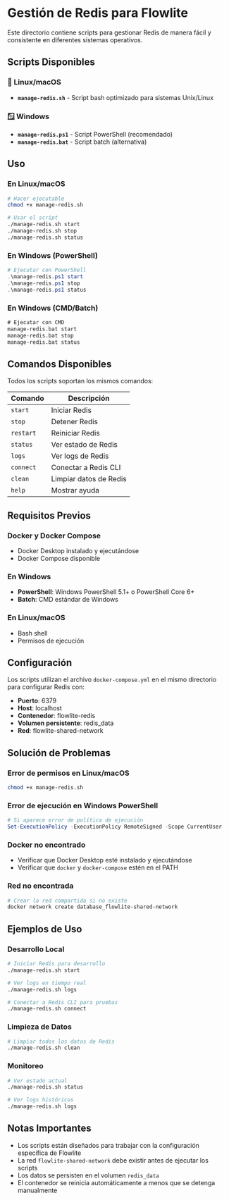# Gestión de Redis para Flowlite

Este directorio contiene scripts para gestionar Redis de manera fácil y consistente en diferentes sistemas operativos.

## Scripts Disponibles

### 🐧 Linux/macOS
- **`manage-redis.sh`** - Script bash optimizado para sistemas Unix/Linux

### 🪟 Windows
- **`manage-redis.ps1`** - Script PowerShell (recomendado)
- **`manage-redis.bat`** - Script batch (alternativa)

## Uso

### En Linux/macOS
```bash
# Hacer ejecutable
chmod +x manage-redis.sh

# Usar el script
./manage-redis.sh start
./manage-redis.sh stop
./manage-redis.sh status
```

### En Windows (PowerShell)
```powershell
# Ejecutar con PowerShell
.\manage-redis.ps1 start
.\manage-redis.ps1 stop
.\manage-redis.ps1 status
```

### En Windows (CMD/Batch)
```cmd
# Ejecutar con CMD
manage-redis.bat start
manage-redis.bat stop
manage-redis.bat status
```

## Comandos Disponibles

Todos los scripts soportan los mismos comandos:

| Comando | Descripción |
|---------|-------------|
| `start` | Iniciar Redis |
| `stop` | Detener Redis |
| `restart` | Reiniciar Redis |
| `status` | Ver estado de Redis |
| `logs` | Ver logs de Redis |
| `connect` | Conectar a Redis CLI |
| `clean` | Limpiar datos de Redis |
| `help` | Mostrar ayuda |

## Requisitos Previos

### Docker y Docker Compose
- Docker Desktop instalado y ejecutándose
- Docker Compose disponible

### En Windows
- **PowerShell**: Windows PowerShell 5.1+ o PowerShell Core 6+
- **Batch**: CMD estándar de Windows

### En Linux/macOS
- Bash shell
- Permisos de ejecución

## Configuración

Los scripts utilizan el archivo `docker-compose.yml` en el mismo directorio para configurar Redis con:

- **Puerto**: 6379
- **Host**: localhost
- **Contenedor**: flowlite-redis
- **Volumen persistente**: redis_data
- **Red**: flowlite-shared-network

## Solución de Problemas

### Error de permisos en Linux/macOS
```bash
chmod +x manage-redis.sh
```

### Error de ejecución en Windows PowerShell
```powershell
# Si aparece error de política de ejecución
Set-ExecutionPolicy -ExecutionPolicy RemoteSigned -Scope CurrentUser
```

### Docker no encontrado
- Verificar que Docker Desktop esté instalado y ejecutándose
- Verificar que `docker` y `docker-compose` estén en el PATH

### Red no encontrada
```bash
# Crear la red compartida si no existe
docker network create database_flowlite-shared-network
```

## Ejemplos de Uso

### Desarrollo Local
```bash
# Iniciar Redis para desarrollo
./manage-redis.sh start

# Ver logs en tiempo real
./manage-redis.sh logs

# Conectar a Redis CLI para pruebas
./manage-redis.sh connect
```

### Limpieza de Datos
```bash
# Limpiar todos los datos de Redis
./manage-redis.sh clean
```

### Monitoreo
```bash
# Ver estado actual
./manage-redis.sh status

# Ver logs históricos
./manage-redis.sh logs
```

## Notas Importantes

- Los scripts están diseñados para trabajar con la configuración específica de Flowlite
- La red `flowlite-shared-network` debe existir antes de ejecutar los scripts
- Los datos se persisten en el volumen `redis_data`
- El contenedor se reinicia automáticamente a menos que se detenga manualmente